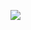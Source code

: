 <p>
    <img align="center" src="https://github-readme-stats.vercel.app/api?username=nn15&show_icons=true&theme=cobalt&count_private=true"/>
</p>

<p >   
</p>
